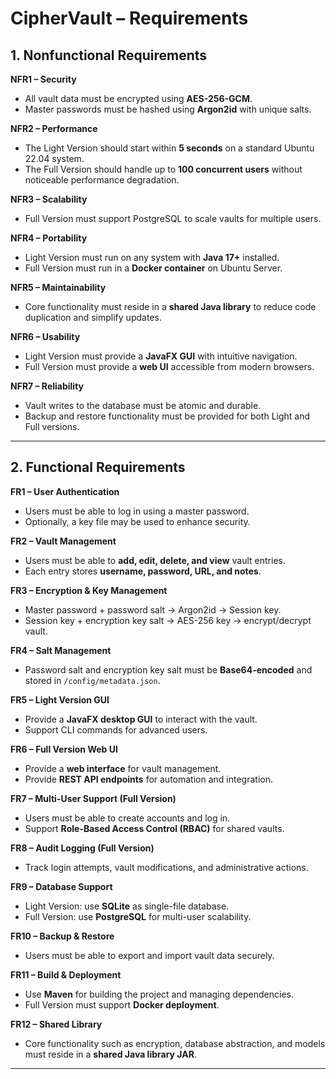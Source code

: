 # CipherVault – Requirements

## 1. Nonfunctional Requirements

**NFR1 – Security**

* All vault data must be encrypted using **AES-256-GCM**.
* Master passwords must be hashed using **Argon2id** with unique salts.

**NFR2 – Performance**

* The Light Version should start within **5 seconds** on a standard Ubuntu 22.04 system.
* The Full Version should handle up to **100 concurrent users** without noticeable performance degradation.

**NFR3 – Scalability**

* Full Version must support PostgreSQL to scale vaults for multiple users.

**NFR4 – Portability**

* Light Version must run on any system with **Java 17+** installed.
* Full Version must run in a **Docker container** on Ubuntu Server.

**NFR5 – Maintainability**

* Core functionality must reside in a **shared Java library** to reduce code duplication and simplify updates.

**NFR6 – Usability**

* Light Version must provide a **JavaFX GUI** with intuitive navigation.
* Full Version must provide a **web UI** accessible from modern browsers.

**NFR7 – Reliability**

* Vault writes to the database must be atomic and durable.
* Backup and restore functionality must be provided for both Light and Full versions.

---

## 2. Functional Requirements

**FR1 – User Authentication**

* Users must be able to log in using a master password.
* Optionally, a key file may be used to enhance security.

**FR2 – Vault Management**

* Users must be able to **add, edit, delete, and view** vault entries.
* Each entry stores **username, password, URL, and notes**.

**FR3 – Encryption & Key Management**

* Master password + password salt → Argon2id → Session key.
* Session key + encryption key salt → AES-256 key → encrypt/decrypt vault.

**FR4 – Salt Management**

* Password salt and encryption key salt must be **Base64-encoded** and stored in `/config/metadata.json`.

**FR5 – Light Version GUI**

* Provide a **JavaFX desktop GUI** to interact with the vault.
* Support CLI commands for advanced users.

**FR6 – Full Version Web UI**

* Provide a **web interface** for vault management.
* Provide **REST API endpoints** for automation and integration.

**FR7 – Multi-User Support (Full Version)**

* Users must be able to create accounts and log in.
* Support **Role-Based Access Control (RBAC)** for shared vaults.

**FR8 – Audit Logging (Full Version)**

* Track login attempts, vault modifications, and administrative actions.

**FR9 – Database Support**

* Light Version: use **SQLite** as single-file database.
* Full Version: use **PostgreSQL** for multi-user scalability.

**FR10 – Backup & Restore**

* Users must be able to export and import vault data securely.

**FR11 – Build & Deployment**

* Use **Maven** for building the project and managing dependencies.
* Full Version must support **Docker deployment**.

**FR12 – Shared Library**

* Core functionality such as encryption, database abstraction, and models must reside in a **shared Java library JAR**.

---



